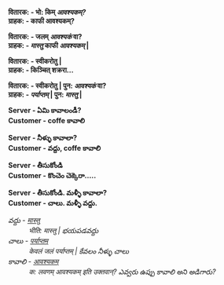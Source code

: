 **वितारक: - भो: किम् *आवश्यकम्?*  
  ग्राहक: - काफी आवश्यकम्?**  

**वितारक: - जलम् *आवश्यकं* वा?  
ग्राहक: - *मास्तु* काफी *आवश्यकम्* |**  

**वितारक: - स्वीकरोतु |  
ग्राहक: - किञ्चित् शक्ररा...**   

**वितारक: - स्वीकरोतु | पुन: *आवश्यकं* वा?  
ग्राहक: - *पर्याप्तम्* | पुन: *मास्तु* |**  


**Server - ఏమి కావాలండీ?  
Customer - coffe కావాలి**   

**Server - నీళ్ళు కావాలా?  
Customer - వద్దు, coffe కావాలి**   

**Server - తీసుకోండి   
Customer - కొంచెం చెక్కెరా.....**   

**Server - తీసుకోండి. మళ్ళీ కావాలా?  
Customer - చాలు. మళ్ళీ వద్దు.**

*వద్దు - [मास्तु](https://www.learnsanskrit.cc/translate?search=mAstu&dir=se)  
&emsp;&emsp;&emsp;भीति: मास्तु | భయపడవద్దు   
చాలు - [पर्याप्तम्](https://www.learnsanskrit.cc/translate?search=paryAptam&dir=se)   
&emsp;&emsp;&emsp;केवलं जलं पर्याप्तम् | కేవలం నీళ్ళు చాలు    
కావాలి - [आवश्यकम्](https://www.learnsanskrit.cc/translate?search=Avashyakam&dir=se)    
&emsp;&emsp;&emsp;क: लवणम् आवश्यकम् इति उक्तवान्? ఎవ్వరు ఉప్పు కావాలి అని అడిగారు?*


